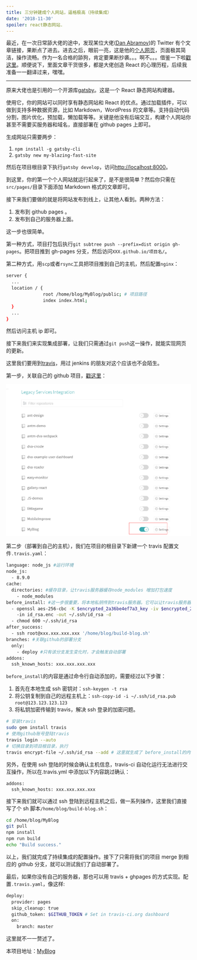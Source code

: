 ```yaml
---
title: 三分钟建成个人网站，逼格极高（持续集成）
date: '2018-11-30'
spoiler: react静态网站.
---
```


最近，在一次日常舔大佬的途中，发现某位大佬([Dan Abramov](https://mobile.twitter.com/dan_abramov))的 Twitter 有个文章链接，果断点了进去。进去之后，眼前一亮，这是他的[个人网页](https://overreacted.io/)，页面极其简洁，操作流畅。作为一名合格的舔狗，肯定要果断抄袭。。。啊不。。。借鉴一下啦[戳这里](http://wuhub.top/)。顺便说下，里面文章干货很多，都是大佬创造 React 的心理历程，后续我准备一一翻译过来，嘿嘿。

---

原来大佬也是引用的一个开源库[gatsby](https://github.com/gatsbyjs/gatsby-starter-blog)。这是一个 React 静态网站构建器。

使用它，你的网站可以同时享有静态网站和 React 的优点。通过加载插件，可以做到支持多种数据资源，比如 Markdown，WordPress 的文章等。支持自动代码分割，图片优化，预加载，懒加载等等。关键是他没有后端交互，构建个人网站你甚至不需要买服务器和域名，直接部署在 github pages 上即可。

生成网站只需要两步：

1. `npm install -g gatsby-cli`
2. `gatsby new my-blazing-fast-site`

然后在项目根目录下执行`gatsby develop`，访问[http://localhost:8000](http://localhost:8000)。

到这里，你的第一个个人网站就运行起来了，是不是很简单？然后你只需在`src/pages/`目录下面添加 Markdown 格式的文章即可。

接下来我们要做的就是将网站发布到线上，让其他人看到。两种方法：

1. 发布到 github pages 。
2. 发布到自己的服务器上面。

这一步也很简单。

第一种方式，项目打包后执行`git subtree push --prefix=dist origin gh-pages`。把项目推到 gh-pages 分支，然后访问`XXX.github.io/项目名/`。

第二种方式，用`scp`或者`rsync`工具把项目推到自己的主机，然后配置`nginx`：

```sh
server {
  ...
  location / {
              root /home/blog/MyBlog/public; # 项目路径
              index index.html;
  }
  ...
}
```

然后访问主机 ip 即可。

接下来我们来实现集成部署，让我们只需通过`git push`这一操作，就能实现网页的更新。

这里我们要用到[travis](https://travis-ci.com/getting_started)，用过 jenkins 的朋友对这个应该也不会陌生。

第一步，关联自己的 github 项目，[戳这里](https://www.travis-ci.org/account/repositories)：

![](./eg_01.jpg)

第二步（部署到自己的主机），我们在项目的根目录下新建一个 travis 配置文件`.travis.yaml`：

```sh
language: node_js #运行环境
node_js:
  - 8.9.0
cache:
  directories: #缓存目录，让travis服务器缓存node_modules 增加打包速度
    - node_modules
before_install: #这一步很重要，将本地私钥传到travis服务器。它可以让travis服务器免密ssh到你自己的主机。
  - openssl aes-256-cbc -K $encrypted_2a36be4ef7a3_key -iv $encrypted_2a36be4ef7a3_iv
    -in id_rsa.enc -out ~/.ssh/id_rsa -d
  - chmod 600 ~/.ssh/id_rsa
after_success:
  - ssh root@xxx.xxx.xxx.xxx '/home/blog/build-blog.sh'
branches: #关联github的部署分支
  only:
    - deploy #只有该分支发生变化时，才会触发自动部署
addons:
  ssh_known_hosts: xxx.xxx.xxx.xxx

```

`before_install`的内容是通过命令行自动添加的，需要经过以下步骤：

1. 首先在本地生成 ssh 密钥对：`ssh-keygen -t rsa`
2. 将公钥复制到自己的远程主机上：`ssh-copy-id -i ~/.ssh/id_rsa.pub root@123.123.123.123`
3. 将私钥加密传输到 travis，解决 ssh 登录的加密问题。

```sh
# 安装travis
sudo gem install travis
# 使用github账号登陆travis
travis login --auto
# 切换目录到项目根目录，执行
travis encrypt-file ~/.ssh/id_rsa --add # 这里就生成了 before_install的内容
```

另外，在使用 ssh 登陆的时候会确认主机信息，travis-ci 自动化运行无法进行交互操作，所以在.travis.yml 中添加以下内容跳过确认：

```
addons:
  ssh_known_hosts: xxx.xxx.xxx.xxx
```

接下来我们就可以通过 ssh 登陆到远程主机之后，做一系列操作，这里我们直接写了个 sh 脚本`/home/blog/build-blog.sh`：

```sh
cd /home/blog/MyBlog
git pull
npm install
npm run build
echo "Build success."
```

以上，我们就完成了持续集成的配置操作。接下了只需将我们的项目 merge 到相应的 github 分支，就可以测试我们了自动部署了。

最后，如果你没有自己的服务器，那也可以用 travis + ghpages 的方式实现。配置`.travis.yaml`，像这样:

```sh
deploy:
  provider: pages
  skip_cleanup: true
  github_token: $GITHUB_TOKEN # Set in travis-ci.org dashboard
  on:
    branch: master
```

这里就不一一赘述了。

本项目地址：[MyBlog](https://github.com/wuyafeiJS/MyBlog)
